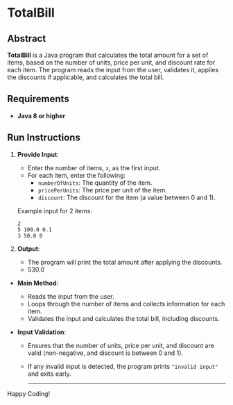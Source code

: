 # TotalBill

## Abstract
**TotalBill** is a Java program that calculates the total amount for a set of items, based on the number of units, price per unit, and discount rate for each item. The program reads the input from the user, validates it, applies the discounts if applicable, and calculates the total bill.

## Requirements
- **Java 8 or higher**

## Run Instructions

1. **Provide Input**:
    - Enter the number of items, `x`, as the first input.
    - For each item, enter the following:
        - `numberOfUnits`: The quantity of the item.
        - `pricePerUnits`: The price per unit of the item.
        - `discount`: The discount for the item (a value between 0 and 1).

    Example input for 2 items:
    ```
    2
    5 100.0 0.1
    3 50.0 0
    ```

2. **Output**:
    - The program will print the total amount after applying the discounts.
    - 530.0

- **Main Method**: 
  - Reads the input from the user.
  - Loops through the number of items and collects information for each item.
  - Validates the input and calculates the total bill, including discounts.

- **Input Validation**: 
  - Ensures that the number of units, price per unit, and discount are valid (non-negative, and discount is between 0 and 1).
  - If any invalid input is detected, the program prints `"invalid input"` and exits early.
 
    ---

Happy Coding!
